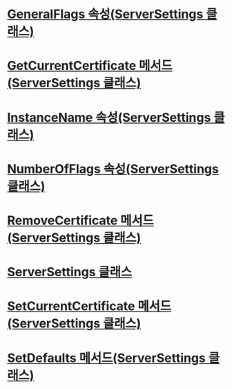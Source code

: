 # [GeneralFlags 속성(ServerSettings 클래스)](generalflags-property-serversettings-class.md)
# [GetCurrentCertificate 메서드(ServerSettings 클래스)](getcurrentcertificate-method-serversettings-class.md)
# [InstanceName 속성(ServerSettings 클래스)](instancename-property-serversettings-class.md)
# [NumberOfFlags 속성(ServerSettings 클래스)](numberofflags-property-serversettings-class.md)
# [RemoveCertificate 메서드(ServerSettings 클래스)](removecertificate-method-serversettings-class.md)
# [ServerSettings 클래스](serversettings-class.md)
# [SetCurrentCertificate 메서드(ServerSettings 클래스)](setcurrentcertificate-method-serversettings-class.md)
# [SetDefaults 메서드(ServerSettings 클래스)](setdefaults-method-serversettings-class.md)
